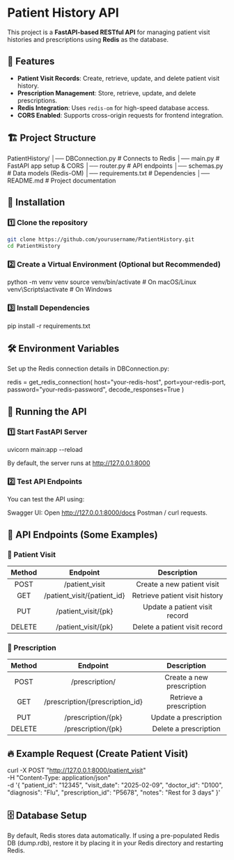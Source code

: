 # Patient History API

This project is a **FastAPI-based RESTful API** for managing patient visit histories and prescriptions using **Redis** as the database.

## 🚀 Features
- **Patient Visit Records**: Create, retrieve, update, and delete patient visit history.
- **Prescription Management**: Store, retrieve, update, and delete prescriptions.
- **Redis Integration**: Uses `redis-om` for high-speed database access.
- **CORS Enabled**: Supports cross-origin requests for frontend integration.

## 🏗️ Project Structure
PatientHistory/ │── DBConnection.py # Connects to Redis │── main.py # FastAPI app setup & CORS │── router.py # API endpoints │── schemas.py # Data models (Redis-OM) │── requirements.txt # Dependencies │── README.md # Project documentation


## 📌 Installation
### 1️⃣ Clone the repository
```sh
git clone https://github.com/yourusername/PatientHistory.git
cd PatientHistory
```

### 2️⃣ Create a Virtual Environment (Optional but Recommended)
python -m venv venv
source venv/bin/activate  # On macOS/Linux
venv\Scripts\activate  # On Windows

### 3️⃣ Install Dependencies
pip install -r requirements.txt

## 🛠️ Environment Variables
Set up the Redis connection details in DBConnection.py:

redis = get_redis_connection(
    host="your-redis-host",
    port=your-redis-port,
    password="your-redis-password",
    decode_responses=True
)

## 🚦 Running the API
### 1️⃣ Start FastAPI Server
uvicorn main:app --reload

By default, the server runs at http://127.0.0.1:8000

### 2️⃣ Test API Endpoints
You can test the API using:

Swagger UI: Open http://127.0.0.1:8000/docs
Postman / curl requests.

## 🏥 API Endpoints (Some Examples)
### 📌 Patient Visit

|  Method       | Endpoint | Description |
|:-------------------: |:------------:|:--------------------:|
|POST       |     /patient_visit         |        Create a new patient visit              |
|GET       |        /patient_visit/{patient_id}      |          Retrieve patient visit history            |
|PUT       |        /patient_visit/{pk}      |            Update a patient visit record          |
|DELETE       |      /patient_visit/{pk}        |          Delete a patient visit record            |

### 📌 Prescription

|  Method       | Endpoint | Description |
|:-------------------: |:------------:|:--------------------:|
|POST       |     /prescription/         |        Create a new prescription              |
|GET       |        /prescription/{prescription_id}      |          Retrieve a prescription            |
|PUT       |        /prescription/{pk}      |            Update a prescription          |
|DELETE       |      /prescription/{pk}        |         Delete a prescription            |

## 🔥 Example Request (Create Patient Visit)

curl -X POST "http://127.0.0.1:8000/patient_visit" \
     -H "Content-Type: application/json" \
     -d '{
          "patient_id": "12345",
          "visit_date": "2025-02-09",
          "doctor_id": "D100",
          "diagnosis": "Flu",
          "prescription_id": "P5678",
          "notes": "Rest for 3 days"
      }'

## 🗄️ Database Setup

By default, Redis stores data automatically. If using a pre-populated Redis DB (dump.rdb), restore it by placing it in your Redis directory and restarting Redis.






